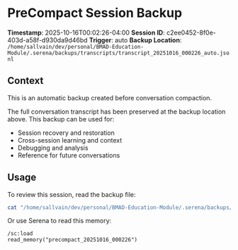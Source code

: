 # PreCompact Session Backup

**Timestamp**: 2025-10-16T00:02:26-04:00
**Session ID**: c2ee0452-8f0e-403d-a58f-d930da9d46bd
**Trigger**: auto
**Backup Location**: `/home/sallvain/dev/personal/BMAD-Education-Module/.serena/backups/transcripts/transcript_20251016_000226_auto.jsonl`

## Context

This is an automatic backup created before conversation compaction.

The full conversation transcript has been preserved at the backup location above.
This backup can be used for:
- Session recovery and restoration
- Cross-session learning and context
- Debugging and analysis
- Reference for future conversations

## Usage

To review this session, read the backup file:
```bash
cat "/home/sallvain/dev/personal/BMAD-Education-Module/.serena/backups/transcripts/transcript_20251016_000226_auto.jsonl"
```

Or use Serena to read this memory:
```
/sc:load
read_memory("precompact_20251016_000226")
```
